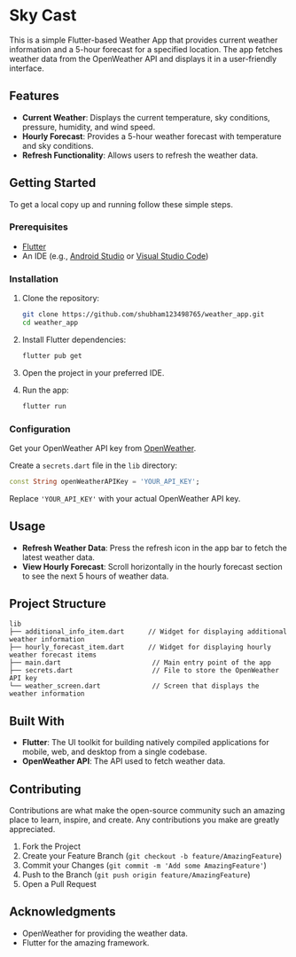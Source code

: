 # Sky Cast

This is a simple Flutter-based Weather App that provides current weather information and a 5-hour forecast for a specified location. The app fetches weather data from the OpenWeather API and displays it in a user-friendly interface.

## Features

- **Current Weather**: Displays the current temperature, sky conditions, pressure, humidity, and wind speed.
- **Hourly Forecast**: Provides a 5-hour weather forecast with temperature and sky conditions.
- **Refresh Functionality**: Allows users to refresh the weather data.

## Getting Started

To get a local copy up and running follow these simple steps.

### Prerequisites

- [Flutter](https://flutter.dev/docs/get-started/install)
- An IDE (e.g., [Android Studio](https://developer.android.com/studio) or [Visual Studio Code](https://code.visualstudio.com/))

### Installation

1. Clone the repository:

   ```sh
   git clone https://github.com/shubham123498765/weather_app.git
   cd weather_app

2. Install Flutter dependencies:

   ```sh
   flutter pub get
   ```

3. Open the project in your preferred IDE.

4. Run the app:

   ```sh
   flutter run
   ```

### Configuration

Get your OpenWeather API key from [OpenWeather](https://openweathermap.org/api).

Create a `secrets.dart` file in the `lib` directory:

```dart
const String openWeatherAPIKey = 'YOUR_API_KEY';
```

Replace `'YOUR_API_KEY'` with your actual OpenWeather API key.

## Usage

- **Refresh Weather Data**: Press the refresh icon in the app bar to fetch the latest weather data.
- **View Hourly Forecast**: Scroll horizontally in the hourly forecast section to see the next 5 hours of weather data.

## Project Structure

```
lib
├── additional_info_item.dart      // Widget for displaying additional weather information
├── hourly_forecast_item.dart      // Widget for displaying hourly weather forecast items
├── main.dart                       // Main entry point of the app
├── secrets.dart                    // File to store the OpenWeather API key
└── weather_screen.dart             // Screen that displays the weather information
```

## Built With

- **Flutter**: The UI toolkit for building natively compiled applications for mobile, web, and desktop from a single codebase.
- **OpenWeather API**: The API used to fetch weather data.

## Contributing

Contributions are what make the open-source community such an amazing place to learn, inspire, and create. Any contributions you make are greatly appreciated.

1. Fork the Project
2. Create your Feature Branch (`git checkout -b feature/AmazingFeature`)
3. Commit your Changes (`git commit -m 'Add some AmazingFeature'`)
4. Push to the Branch (`git push origin feature/AmazingFeature`)
5. Open a Pull Request


## Acknowledgments

- OpenWeather for providing the weather data.
- Flutter for the amazing framework.
